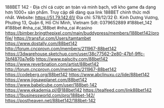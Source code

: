 188BET 142 - Địa chỉ cá cược an toàn và minh bạch, với kho game đa dạng hơn 1000+ sản phẩm. Truy cập dễ dàng qua link 188BET chính thức mới nhất.
Website: <a href="https://51.79.142.61/">https://51.79.142.61/</a> 
Địa chỉ: 578/12/32 Đ. Kinh Dương Vương, Phường 13, Quận 6, Hồ Chí Minh, Vietnam
Sdt: 0379652889
#188bet_142 #188bet #nha_cai_188bet #nha_cai #casino
<a href="https://bimber.bringthepixel.com/main/buddypress/members/188bet142/profile/">https://bimber.bringthepixel.com/main/buddypress/members/188bet142/profile/</a>
<a href="https://transfur.com/Users/tamtambet">https://transfur.com/Users/tamtambet</a>
<a href="https://www.dostally.com/88bet142">https://www.dostally.com/88bet142</a>
<a href="http://forum.cncprovn.com/members/211967-88bet142">http://forum.cncprovn.com/members/211967-88bet142</a>
<a href="https://3dwarehouse.sketchup.com/user/38c77562-2e80-47bf-9ffc-3bf4870a7e6b">https://3dwarehouse.sketchup.com/user/38c77562-2e80-47bf-9ffc-3bf4870a7e6b</a>
<a href="https://www.palscity.com/88bet142">https://www.palscity.com/88bet142</a>
<a href="https://www.reverbnation.com/artist/88bet142">https://www.reverbnation.com/artist/88bet142</a>
<a href="http://forum.cncprovn.com/members/211967-88bet142">http://forum.cncprovn.com/members/211967-88bet142</a>
<a href="https://codeberg.org/88bet142">https://codeberg.org/88bet142</a>
<a href="https://www.abclinuxu.cz/lide/88bet142">https://www.abclinuxu.cz/lide/88bet142</a>
<a href="https://www.jigsawplanet.com/88bet142">https://www.jigsawplanet.com/88bet142</a>
<a href="https://www.babelcube.com/user/188bet-142">https://www.babelcube.com/user/188bet-142</a>
<a href="https://www.ekademia.pl/@188bet142">https://www.ekademia.pl/@188bet142</a>
<a href="https://tealfeed.com/link88bet142">https://tealfeed.com/link88bet142</a>
<a href="https://1businessworld.com/pro/188bet-142/">https://1businessworld.com/pro/188bet-142/</a>
<a href="https://postheaven.net/88bet142/188bet-142">https://postheaven.net/88bet142/188bet-142</a>
